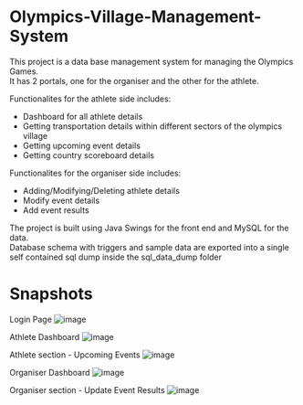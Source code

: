 # Olympics-Village-Management-System

This project is a data base management system for managing the Olympics Games. <br>
It has 2 portals, one for the organiser and the other for the athlete.<br>

Functionalites for the athlete side includes:
 * Dashboard for all athlete details
 * Getting transportation details within different sectors of the olympics village
 * Getting upcoming event details
 * Getting country scoreboard details
 
 Functionalites for the organiser side includes:
 * Adding/Modifying/Deleting athlete details
 * Modify event details
 * Add event results

The project is built using Java Swings for the front end and MySQL for the data.<br>
Database schema with triggers and sample data are exported into a single self contained sql dump inside the sql_data_dump folder
# Snapshots

Login Page
![image](https://github.com/Anish98821/Olympics-Village-Management-System/assets/34644876/fcc6bcca-4d8a-4d91-a825-8b39ec638b8a)

Athlete Dashboard
![image](https://github.com/Anish98821/Olympics-Village-Management-System/assets/34644876/24f51141-8365-4503-af80-327b08025466)

Athlete section - Upcoming Events
![image](https://github.com/Anish98821/Olympics-Village-Management-System/assets/34644876/3580035b-96ef-4474-b4ea-67a3e4423749)

Organiser Dashboard
![image](https://github.com/Anish98821/Olympics-Village-Management-System/assets/34644876/42f79d13-ed31-4225-9196-b1a651eb0286)

Organiser section - Update Event Results
![image](https://github.com/Anish98821/Olympics-Village-Management-System/assets/34644876/baf42dc8-4943-463b-ad16-8b1c2375e1c3)

